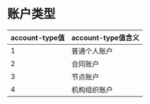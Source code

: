 # 账户类型

| **account-type值** | **account-type值含义** |
| :--- | :--- |
| 1 | 普通个人账户 |
| 2 | 合同账户 |
| 3 | 节点账户 |
| 4 | 机构组织账户 |